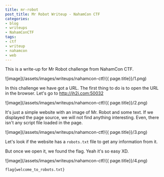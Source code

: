 ```yaml
---
title: mr-robot
post_title: Mr Robot Writeup - NahamCon CTF
categories:
- blog
- writeups
- NahamConCTF
tags:
- ctf
- writeup
- nahamcon
- web
---
```


This is a write-up for Mr Robot challenge from NahamCon CTF.

![image](/assets/images/writeups/nahamcon-ctf/{{ page.title}}/1.png)

In this challenge we have got a URL. The first thing to do is to open the URL in the browser. Let's go to <http://jh2i.com:50032>

![image](/assets/images/writeups/nahamcon-ctf/{{ page.title}}/2.png)

It's just a simple website with an image of Mr. Robot and some text. If we displayed the page source, we will not find anything interesting. Even, there isn't any script file loaded in the page.

![image](/assets/images/writeups/nahamcon-ctf/{{ page.title}}/3.png)

Let's look if the website has a `robots.txt` file to get any information from it.

But once we open it, we found the flag. Yeah it's so easy XD.

![image](/assets/images/writeups/nahamcon-ctf/{{ page.title}}/4.png)

`flag{welcome_to_robots.txt}`

